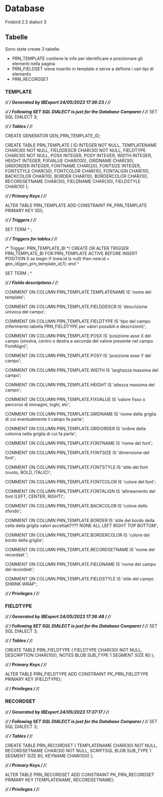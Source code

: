 # Database

Firebird 2.5 dialect 3 

## Tabelle

Sono state create 3 tabelle:
- PRN_TEMPLATE contiene le info per identificare e posizionare gli elementi nella pagina
- PRN_FIELDSET viene inserito in template e serve a definire i vari tipi di elemento 
- PRN_RECORDSET 

### TEMPLATE
/******************************************************************************/
/*                 Generated by IBExpert 24/05/2023 17:36:23                  */
/******************************************************************************/

/******************************************************************************/
/*        Following SET SQL DIALECT is just for the Database Comparer         */
/******************************************************************************/
SET SQL DIALECT 3;



/******************************************************************************/
/*                                   Tables                                   */
/******************************************************************************/


CREATE GENERATOR GEN_PRN_TEMPLATE_ID;

CREATE TABLE PRN_TEMPLATE (
    ID             INTEGER NOT NULL,
    TEMPLATENAME   CHAR(30) NOT NULL,
    FIELDDESCR     CHAR(30) NOT NULL,
    FIELDTYPE      CHAR(30) NOT NULL,
    POSX           INTEGER,
    POSY           INTEGER,
    WIDTH          INTEGER,
    HEIGHT         INTEGER,
    FIXVALUE       CHAR(100),
    GRIDNAME       CHAR(30),
    GRIDORDER      INTEGER,
    FONTNAME       CHAR(20),
    FONTSIZE       INTEGER,
    FONTSTYLE      CHAR(30),
    FONTCOLOR      CHAR(10),
    FONTALIGN      CHAR(10),
    BACKCOLOR      CHAR(10),
    BORDER         CHAR(10),
    BORDERCOLOR    CHAR(10),
    RECORDSETNAME  CHAR(30),
    FIELDNAME      CHAR(30),
    FIELDSTYLE     CHAR(10)
);




/******************************************************************************/
/*                                Primary Keys                                */
/******************************************************************************/

ALTER TABLE PRN_TEMPLATE ADD CONSTRAINT PK_PRN_TEMPLATE PRIMARY KEY (ID);


/******************************************************************************/
/*                                  Triggers                                  */
/******************************************************************************/


SET TERM ^ ;



/******************************************************************************/
/*                            Triggers for tables                             */
/******************************************************************************/



/* Trigger: PRN_TEMPLATE_BI */
CREATE OR ALTER TRIGGER PRN_TEMPLATE_BI FOR PRN_TEMPLATE
ACTIVE BEFORE INSERT POSITION 0
as
begin
  if (new.id is null) then
    new.id = gen_id(gen_prn_template_id,1);
end
^


SET TERM ; ^



/******************************************************************************/
/*                            Fields descriptions                             */
/******************************************************************************/

COMMENT ON COLUMN PRN_TEMPLATE.TEMPLATENAME IS 
'nome del template';

COMMENT ON COLUMN PRN_TEMPLATE.FIELDDESCR IS 
'descrizione univoca del campo';

COMMENT ON COLUMN PRN_TEMPLATE.FIELDTYPE IS 
'tipo del campo (riferimento tabella PRN_FIELDTYPE per valori possibili e descrizioni)';

COMMENT ON COLUMN PRN_TEMPLATE.POSX IS 
'posizione asse X del campo (sinistra, centro o destra a seconda del valore presente nel campo FontAlign)';

COMMENT ON COLUMN PRN_TEMPLATE.POSY IS 
'posizione asse Y del campo';

COMMENT ON COLUMN PRN_TEMPLATE.WIDTH IS 
'larghezza massima del campo';

COMMENT ON COLUMN PRN_TEMPLATE.HEIGHT IS 
'altezza massima del campo';

COMMENT ON COLUMN PRN_TEMPLATE.FIXVALUE IS 
'valore fisso o percorso di immagini, loghi, etc';

COMMENT ON COLUMN PRN_TEMPLATE.GRIDNAME IS 
'nome della griglia di cui eventualmente il campo fa parte';

COMMENT ON COLUMN PRN_TEMPLATE.GRIDORDER IS 
'ordine della colonna nella griglia di cui fa parte';

COMMENT ON COLUMN PRN_TEMPLATE.FONTNAME IS 
'nome del font';

COMMENT ON COLUMN PRN_TEMPLATE.FONTSIZE IS 
'dimensione del font';

COMMENT ON COLUMN PRN_TEMPLATE.FONTSTYLE IS 
'stile del font (vuoto, BOLD, ITALIC)';

COMMENT ON COLUMN PRN_TEMPLATE.FONTCOLOR IS 
'colore del font';

COMMENT ON COLUMN PRN_TEMPLATE.FONTALIGN IS 
'allineamento del font (LEFT, CENTER, RIGHT)';

COMMENT ON COLUMN PRN_TEMPLATE.BACKCOLOR IS 
'colore dello sfondo';

COMMENT ON COLUMN PRN_TEMPLATE.BORDER IS 
'stile del bordo della cella della griglia
valori accettati????
NONE
ALL
LEFT
RIGHT
TOP
BOTTOM';

COMMENT ON COLUMN PRN_TEMPLATE.BORDERCOLOR IS 
'colore del bordo della griglia';

COMMENT ON COLUMN PRN_TEMPLATE.RECORDSETNAME IS 
'nome del recordset ';

COMMENT ON COLUMN PRN_TEMPLATE.FIELDNAME IS 
'nome del campo del recordset';

COMMENT ON COLUMN PRN_TEMPLATE.FIELDSTYLE IS 
'stile del campo 
SHRINK 
WRAP';



/******************************************************************************/
/*                                 Privileges                                 */
/******************************************************************************/


### FIELDTYPE

/******************************************************************************/
/*                 Generated by IBExpert 24/05/2023 17:36:48                  */
/******************************************************************************/

/******************************************************************************/
/*        Following SET SQL DIALECT is just for the Database Comparer         */
/******************************************************************************/
SET SQL DIALECT 3;



/******************************************************************************/
/*                                   Tables                                   */
/******************************************************************************/



CREATE TABLE PRN_FIELDTYPE (
    FIELDTYPE    CHAR(30) NOT NULL,
    DESCRIPTION  CHAR(100),
    NOTES        BLOB SUB_TYPE 1 SEGMENT SIZE 80
);




/******************************************************************************/
/*                                Primary Keys                                */
/******************************************************************************/

ALTER TABLE PRN_FIELDTYPE ADD CONSTRAINT PK_PRN_FIELDTYPE PRIMARY KEY (FIELDTYPE);


/******************************************************************************/
/*                                 Privileges                                 */
/******************************************************************************/



### RECORDSET

/******************************************************************************/
/*                 Generated by IBExpert 24/05/2023 17:37:17                  */
/******************************************************************************/

/******************************************************************************/
/*        Following SET SQL DIALECT is just for the Database Comparer         */
/******************************************************************************/
SET SQL DIALECT 3;



/******************************************************************************/
/*                                   Tables                                   */
/******************************************************************************/



CREATE TABLE PRN_RECORDSET (
    TEMPLATENAME   CHAR(30) NOT NULL,
    RECORDSETNAME  CHAR(30) NOT NULL,
    SCRIPTSQL      BLOB SUB_TYPE 1 SEGMENT SIZE 80,
    KEYNAME        CHAR(100)
);




/******************************************************************************/
/*                                Primary Keys                                */
/******************************************************************************/

ALTER TABLE PRN_RECORDSET ADD CONSTRAINT PK_PRN_RECORDSET PRIMARY KEY (TEMPLATENAME, RECORDSETNAME);


/******************************************************************************/
/*                                 Privileges                                 */
/******************************************************************************/
